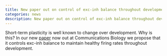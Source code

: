 ```yaml
---
title: New paper out on control of exc-inh balance throughout development
categories: news
description: New paper out on control of exc-inh balance throughout development
---
```


Short-term plasticity is well known to change over development. Why is this? In our new [paper](https://www.nature.com/articles/s42003-022-03801-2) now out at Communications Biology we propose that it controls exc-inh balance to maintain healthy firing rates throughout development. 
